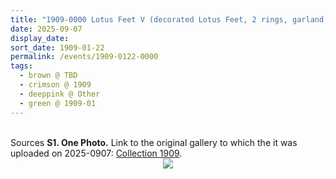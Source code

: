 ```yaml
---
title: "1909-0000 Lotus Feet V (decorated Lotus Feet, 2 rings, garland, paper)"
date: 2025-09-07
display_date: 
sort_date: 1909-01-22
permalink: /events/1909-0122-0000
tags:
  - brown @ TBD
  - crimson @ 1909
  - deeppink @ Other
  - green @ 1909-01
---
```


<br>

<wave-list>
  <list-title color="DarkSeaGreen" width="40">Sources</list-title>
  <list-item color="BlanchedAlmond"  width="280"><b>S1. One Photo.</b> Link to the original gallery to which the it was uploaded on 2025-0907: <a href="https://eternalmoments.smugmug.com/Collections/Alessandra-Pallini-Collection/1909">Collection 1909</a>.</list-item>
</wave-list>

<div style="text-align: center"><img src="https://pub-bcc3cbe9b1e94ba1ac28915f7a3900fa.r2.dev/1909-0000_Lotus_Feet_V_(decorated_Lotus_Feet_2_rings_garland_paper)_01_(from_tif)_(Alessandra_Pallini_Collection).jpg" /></div>